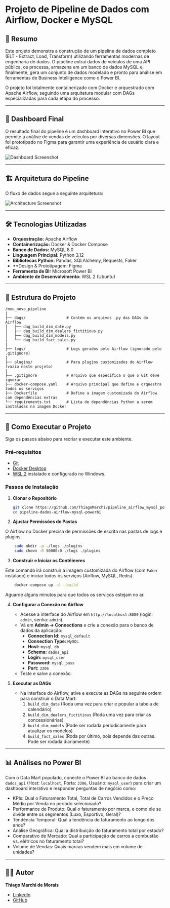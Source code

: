 # Projeto de Pipeline de Dados com Airflow, Docker e MySQL

## 📄 Resumo

Este projeto demonstra a construção de um pipeline de dados completo (ELT - Extract, Load, Transform) utilizando ferramentas modernas de engenharia de dados. O pipeline extrai dados de veículos de uma API pública, os processa, armazena em um banco de dados MySQL e, finalmente, gera um conjunto de dados modelado e pronto para análise em ferramentas de Business Intelligence como o Power BI.

O projeto foi totalmente containerizado com Docker e orquestrado com Apache Airflow, seguindo uma arquitetura modular com DAGs especializadas para cada etapa do processo.

---

## 📄 Dashboard Final

O resultado final do pipeline é um dashboard interativo no Power BI que permite a análise de vendas de veículos por diversas dimensões. O layout foi prototipado no Figma para garantir uma experiência de usuário clara e eficaz.

![Dashboard Screenshot](https://github.com/ThiagoMarchi/pipeline_airflow_mysql_powerbi/blob/main/dashboard.png)

---

## 🏗️ Arquitetura do Pipeline

O fluxo de dados segue a seguinte arquitetura:

![Architecture Screenshot](https://github.com/ThiagoMarchi/pipeline_airflow_mysql_powerbi/blob/main/architecture.png)

---

## 🛠️ Tecnologias Utilizadas

* **Orquestração:** Apache Airflow
* **Containerização:** Docker & Docker Compose
* **Banco de Dados:** MySQL 8.0
* **Linguagem Principal:** Python 3.12
* **Bibliotecas Python:** Pandas, SQLAlchemy, Requests, Faker
* **Design & Prototipagem: Figma
* **Ferramenta de BI:** Microsoft Power BI
* **Ambiente de Desenvolvimento:** WSL 2 (Ubuntu)

---

## 📁 Estrutura do Projeto

```
/meu_novo_pipeline
|
├── dags/                  # Contém os arquivos .py das DAGs do Airflow
│   ├── dag_build_dim_date.py
│   ├── dag_build_dim_dealers_fictitious.py
│   ├── dag_build_dim_models.py
│   └── dag_build_fact_sales.py
|
├── logs/                  # Logs gerados pelo Airflow (ignorado pelo .gitignore)
|
├── plugins/               # Para plugins customizados do Airflow (vazio neste projeto)
|
├── .gitignore             # Arquivo que especifica o que o Git deve ignorar
├── docker-compose.yaml    # Arquivo principal que define e orquestra todos os serviços
├── Dockerfile             # Define a imagem customizada do Airflow com dependências extras
└── requirements.txt       # Lista de dependências Python a serem instaladas na imagem Docker
```

---

## 🚀 Como Executar o Projeto

Siga os passos abaixo para recriar e executar este ambiente.

### Pré-requisitos
* [Git](https://git-scm.com/)
* [Docker Desktop](https://www.docker.com/products/docker-desktop/)
* [WSL 2](https://learn.microsoft.com/pt-br/windows/wsl/install) instalado e configurado no Windows.

### Passos de Instalação

1.  **Clonar o Repositório**
    ```bash
    git clone https://github.com/ThiagoMarchi/pipeline_airflow_mysql_powerbi
    cd pipeline-dados-airflow-mysql-powerbi
    ```

2.  **Ajustar Permissões de Pastas**

O Airflow no Docker precisa de permissões de escrita nas pastas de logs e plugins.
```bash
    sudo mkdir -p ./logs ./plugins
    sudo chown -R 50000:0 ./logs ./plugins
```

3.  **Construir e Iniciar os Contêineres**

Este comando irá construir a imagem customizada do Airflow (com `Faker` instalado) e iniciar todos os serviços (Airflow, MySQL, Redis).
```bash
    docker-compose up -d --build
```
Aguarde alguns minutos para que todos os serviços estejam no ar.

4.  **Configurar a Conexão no Airflow**
    * Acesse a interface do Airflow em `http://localhost:8080` (login: `admin`, senha: `admin`).
    * Vá em **Admin -> Connections** e crie a conexão para o banco de dados da aplicação:
        * **Connection Id:** `mysql_default`
        * **Connection Type:** `MySQL`
        * **Host:** `mysql_db`
        * **Schema:** `dados_api`
        * **Login:** `mysql_user`
        * **Password:** `mysql_pass`
        * **Port:** `3306`
    * Teste e salve a conexão.
   
5.  **Executar as DAGs**
    * Na interface do Airflow, ative e execute as DAGs na seguinte ordem para construir o Data Mart:
        1. `build_dim_date` (Roda uma vez para criar e popular a tabela de calendário)
        2.  `build_dim_dealers_fictitious` (Roda uma vez para criar as concessionárias)
        3.  `build_dim_models` (Pode ser rodada periodicamente para atualizar os modelos)
        4.  `build_fact_sales` (Roda por último, pois depende das outras. Pode ser rodada diariamente)

---

## 📊 Análises no Power BI

Com o Data Mart populado, conecte o Power BI ao banco de dados `dados_api` (Host: `localhost`, Porta: `3306`, Usuário: `mysql_user`) para criar um dashboard interativo e responder perguntas de negócio como:
* KPIs: Qual o Faturamento Total, Total de Carros Vendidos e o Preço Médio por Venda no período selecionado?
* Performance de Produto: Qual o faturamento por marca, e como ele se divide entre os segmentos (Luxo, Esportivo, Geral)?
* Tendência Temporal: Qual a tendência de faturamento ao longo dos anos?
* Análise Geográfica: Qual a distribuição do faturamento total por estado?
* Comparativo de Mercado: Qual a participação de carros a combustão vs. elétricos no faturamento total?
* Volume de Vendas: Quais marcas vendem mais em volume de unidades?

---

## 👨‍💻 Autor

**Thiago Marchi de Morais**

* [LinkedIn](https://www.linkedin.com/in/thiago-marchi/)
* [GitHub](https://github.com/ThiagoMarchi)
